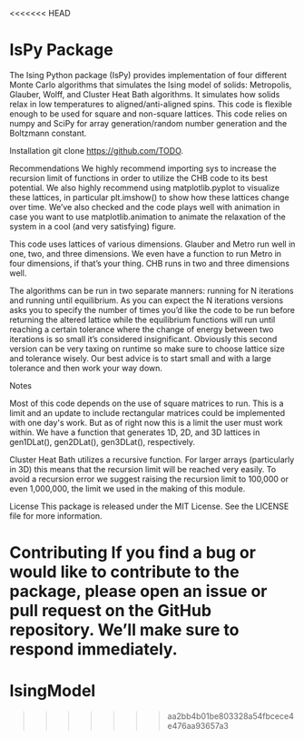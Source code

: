 <<<<<<< HEAD
# IsPy Package
The Ising Python package (IsPy) provides implementation of four different Monte Carlo algorithms that simulates the Ising model of solids: Metropolis, Glauber, Wolff, and Cluster Heat Bath algorithms. It simulates how solids relax in low temperatures to aligned/anti-aligned spins. 
This code is flexible enough to be used for square and non-square lattices. This code relies on numpy and SciPy for array generation/random number generation and the Boltzmann constant. 

Installation
git clone https://github.com/TODO.

Recommendations
We highly recommend importing sys to increase the recursion limit of functions in order to utilize the CHB code to its best potential. We also highly recommend using matplotlib.pyplot to visualize these lattices, in particular plt.imshow() to show how these lattices change over time. We’ve also checked and the code plays well with animation in case you want to use matplotlib.animation to animate the relaxation of the system in a cool (and very satisfying) figure.

This code uses lattices of various dimensions. Glauber and Metro run well in one, two, and three dimensions. We even have a function to run Metro in four dimensions, if that’s your thing. CHB runs in two and three dimensions well.

The algorithms can be run in two separate manners: running for N iterations and running until equilibrium. As you can expect the N iterations versions asks you to specify the number of times you’d like the code to be run before returning the altered lattice while the equilibrium functions will run until reaching a certain tolerance where the change of energy between two iterations is so small it’s considered insignificant. Obviously this second version can be very taxing on runtime so make sure to choose lattice size and tolerance wisely. Our best advice is to start small and with a large tolerance and then work your way down.

Notes

Most of this code depends on the use of square matrices to run. This is a limit and an update to include rectangular matrices could be implemented with one day's work. But as of right now this is a limit the user must work within.
We have a function that generates 1D, 2D, and 3D lattices in gen1DLat(), gen2DLat(), gen3DLat(), respectively.

Cluster Heat Bath utilizes a recursive function. For larger arrays (particularly in 3D) this means that the recursion limit will be reached very easily. To avoid a recursion error we suggest raising the recursion limit to 100,000 or even 1,000,000, the limit we used in the making of this module.

License
This package is released under the MIT License. See the LICENSE file for more information.

Contributing
If you find a bug or would like to contribute to the package, please open an issue or pull request on the GitHub repository. We’ll make sure to respond immediately.
=======
# IsingModel
>>>>>>> aa2bb4b01be803328a54fbcece4e476aa93657a3
